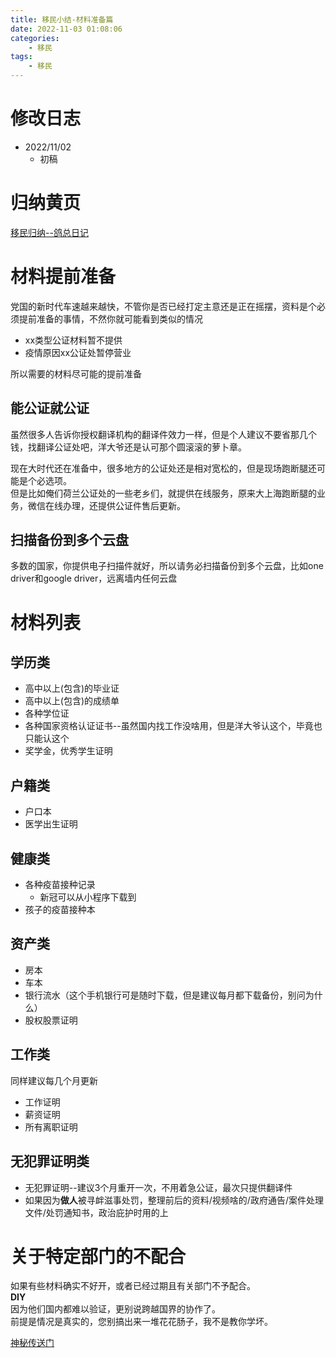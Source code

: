 ```yaml
---
title: 移民小结-材料准备篇
date: 2022-11-03 01:08:06
categories:
    - 移民
tags:
    - 移民
---
```

<!-- toc -->

# 修改日志
* 2022/11/02
    - 初稿


# 归纳黄页
[移民归纳--鸽总日记](/2022/10/28/imm-geziwang-roadmap/)

# 材料提前准备

党国的新时代车速越来越快，不管你是否已经打定主意还是正在摇摆，资料是个必须提前准备的事情，不然你就可能看到类似的情况
- xx类型公证材料暂不提供
- 疫情原因xx公证处暂停营业

所以需要的材料尽可能的提前准备

## 能公证就公证

虽然很多人告诉你授权翻译机构的翻译件效力一样，但是个人建议不要省那几个钱，找翻译公证处吧，洋大爷还是认可那个圆滚滚的萝卜章。

现在大时代还在准备中，很多地方的公证处还是相对宽松的，但是现场跑断腿还可能是个必选项。  
但是比如俺们荷兰公证处的一些老乡们，就提供在线服务，原来大上海跑断腿的业务，微信在线办理，还提供公证件售后更新。

## 扫描备份到多个云盘
多数的国家，你提供电子扫描件就好，所以请务必扫描备份到多个云盘，比如one driver和google driver，远离墙内任何云盘

# 材料列表

## 学历类
- 高中以上(包含)的毕业证
- 高中以上(包含)的成绩单
- 各种学位证
- 各种国家资格认证证书--虽然国内找工作没啥用，但是洋大爷认这个，毕竟也只能认这个
- 奖学金，优秀学生证明
## 户籍类
- 户口本
- 医学出生证明

## 健康类
- 各种疫苗接种记录
    - 新冠可以从小程序下载到
- 孩子的疫苗接种本

## 资产类
- 房本
- 车本
- 银行流水（这个手机银行可是随时下载，但是建议每月都下载备份，别问为什么）
- 股权股票证明

## 工作类
同样建议每几个月更新
- 工作证明
- 薪资证明
- 所有离职证明

## 无犯罪证明类
- 无犯罪证明--建议3个月重开一次，不用着急公证，最次只提供翻译件
- 如果因为**做人**被寻衅滋事处罚，整理前后的资料/视频啥的/政府通告/案件处理文件/处罚通知书，政治庇护时用的上

# 关于特定部门的不配合
如果有些材料确实不好开，或者已经过期且有关部门不予配合。   
**DIY**   
因为他们国内都难以验证，更别说跨越国界的协作了。   
前提是情况是真实的，您别搞出来一堆花花肠子，我不是教你学坏。


[神秘传送门](http://seal.skyfont.com/)

